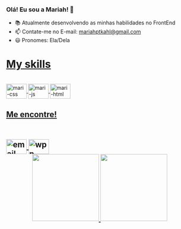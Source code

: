 ### Olá! Eu sou a Mariah! 👋



- 📚 Atualmente desenvolvendo as minhas habilidades no FrontEnd
- 📫 Contate-me no E-mail: mariahptkahl@gmail.com
- 😃 Pronomes: Ela/Dela
<div>
  <a href="https://github.com/Mariahptkahl">
    <h1> My skills </h1>
   
</div>
 <div style= "display: inline_block"><br>
  <img align="center" alt=mari-css height="40" width="55" src="https://cdn.jsdelivr.net/gh/devicons/devicon/icons/css3/css3-original.svg">
  <img align="center" alt=mari-js height="40" width="55" src="https://cdn.jsdelivr.net/gh/devicons/devicon/icons/javascript/javascript-original.svg">
  <img align="center" alt=mari-html height="40" width="55" src="https://cdn.jsdelivr.net/gh/devicons/devicon/icons/html5/html5-original.svg">
</div>
 <h2> Me encontre!<h2>
   <div style= "display: inline-block"><br>
     <a href="mailto:mariahptkahl@gmail.com">
        <img align="center" alt=email height="40" width="55" src="https://cdn.icon-icons.com/icons2/2751/PNG/512/email_icon_176156.png">
     </a>
     <a class="whatsapp-link" href="https://web.whatsapp.com/send?phone=47989094234" target="_blank">
        <img align="center" alt=wpp height="40" width="55" src="https://www.jungnapratica.com.br/wp-content/uploads/2019/05/icon-whatsApp.png">
     </a>
   </div>
   
 <div align="center">
  <a href="https://github.com/Mariahptkahl">
  <img height="180em" src="https://github-readme-stats.vercel.app/api?username=Mariahptkahl&show_icons=true&theme=dracula&include_all_commits=true&count_private=true"/>
  <img height="180em" src="https://github-readme-stats.vercel.app/api/top-langs/?username=Mariahptkahl&layout=compact&langs_count=7&theme=dracula"/>
</div>


